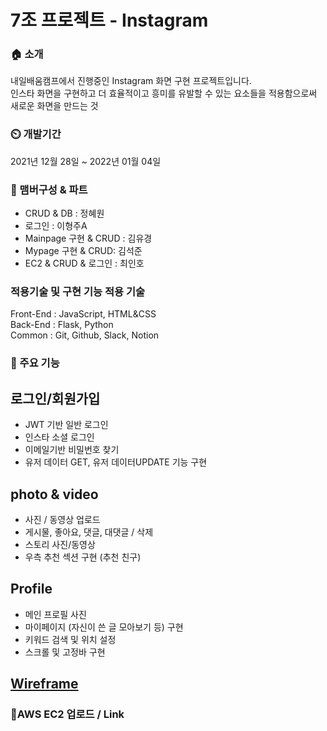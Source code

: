 # 7조 프로젝트 - Instagram

### 🏠 소개

내일배움캠프에서 진행중인 Instagram 화면 구현 프로젝트입니다.\
 인스타 화면을 구현하고 더 효율적이고 흥미를 유발할 수 있는 요소들을 적용함으로써 새로운 화면을 만드는 것

### ⏲️ 개발기간

2021년 12월 28일 ~ 2022년 01월 04일

### 🧙 맴버구성 & 파트

- CRUD & DB : 정혜원
- 로그인 : 이형주A
- Mainpage 구현 & CRUD : 김유경
- Mypage 구현 & CRUD: 김석준
- EC2 & CRUD & 로그인 : 최인호

### 적용기술 및 구현 기능 적용 기술

Front-End : JavaScript, HTML&CSS\
Back-End : Flask, Python\
Common : Git, Github, Slack, Notion

### 📌 주요 기능

## 로그인/회원가입

- JWT 기반 일반 로그인
- 인스타 소셜 로그인
- 이메일기반 비밀번호 찾기
- 유저 데이터 GET, 유저 데이터UPDATE 기능 구현

## photo & video

- 사진 / 동영상 업로드
- 게시물, 좋아요, 댓글, 대댓글 / 삭제
- 스토리 사진/동영상
- 우측 추천 섹션 구현 (추천 친구)

## Profile

- 메인 프로필 사진
- 마이페이지 (자신이 쓴 글 모아보기 등) 구현
- 키워드 검색 및 위치 설정
- 스크롤 및 고정바 구현

## [Wireframe](https://www.figma.com/file/1R9xvf8tuy3OasihqDiSSs/%EC%9D%B8%EC%8A%A4%ED%83%80%EA%B7%B8%EB%9E%A8-%ED%81%B4%EB%A1%A0-%EC%BD%94%EB%94%A9?node-id=0%3A1)

### 📌AWS EC2 업로드 / Link
